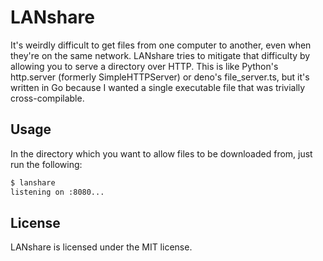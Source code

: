 # LANshare

It's weirdly difficult to get files from one computer to another, even when
they're on the same network. LANshare tries to mitigate that difficulty by
allowing you to serve a directory over HTTP. This is like Python's http.server
(formerly SimpleHTTPServer) or deno's file\_server.ts, but it's written in Go
because I wanted a single executable file that was trivially cross-compilable.

## Usage

In the directory which you want to allow files to be downloaded from, just run
the following:

```sh
$ lanshare
listening on :8080...
```

## License

LANshare is licensed under the MIT license.
